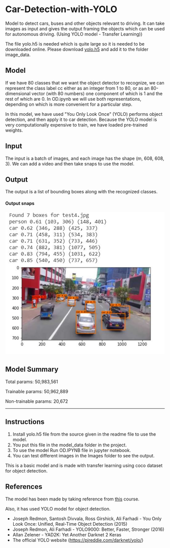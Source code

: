 # Car-Detection-with-YOLO
Model to detect cars, buses and other objects relevant to driving. It can take images as input and gives the output framing the objects which can be used for autonomous driving. (Using YOLO model - Transfer Learning))

The file yolo.h5 is needed which is quite large so it is needed to be downloaded online. Please download [yolo.h5](https://www.kaggle.com/rmoharir8396/notebook) and add it to the folder image_data.

## Model

If we have 80 classes that we want the object detector to recognize, we can represent the class label  cc  either as an integer from 1 to 80, or as an 80-dimensional vector (with 80 numbers) one component of which is 1 and the rest of which are 0. In OD.ipynb we will use both representations, depending on which is more convenient for a particular step.

In this model, we have used "You Only Look Once" (YOLO) performs object detection, and then apply it to car detection. Because the YOLO model is very computationally expensive to train, we have loaded pre-trained weights.

## Input

The input is a batch of images, and each image has the shape (m, 608, 608, 3). We can add a video and then take snaps to use the model.

## Output

The output is a list of bounding boxes along with the recognized classes. 

#### Output snaps

![Test o Image](ss2.JPG)

## Model Summary

Total params: 50,983,561

Trainable params: 50,962,889

Non-trainable params: 20,672
_____________________________

## Instructions

1. Install yolo.h5 file from the source given in the readme file to use the model.
2. You put this file in the model_data folder in the project.
3. To use the model Run OD.IPYNB file in jupyter notebook.
4. You can test different images in the Images folder to see the output.

This is a basic model and is made with transfer learning using coco dataset for object detection.

## References

The model has been made by taking reference from [this](https://www.coursera.org/learn/convolutional-neural-networks/notebook/bbBOL/car-detection-with-yolo) course. 

Also, it has used YOLO model for object detection.
- Joseph Redmon, Santosh Divvala, Ross Girshick, Ali Farhadi - You Only Look Once: Unified, Real-Time Object Detection (2015)
- Joseph Redmon, Ali Farhadi - YOLO9000: Better, Faster, Stronger (2016)
- Allan Zelener - YAD2K: Yet Another Darknet 2 Keras
- The official YOLO website (https://pjreddie.com/darknet/yolo/)

